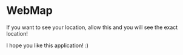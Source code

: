 # WebMap

If you want to see your location, allow this and you will see the exact location!

I hope you like this application! :)
